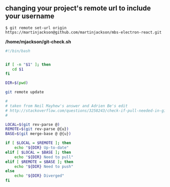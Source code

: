 


## changing your project's remote url to include your username
```
$ git remote set-url origin https://martinjackson@github.com/martinjackson/mbs-electron-react.git
```

**/home/mjackson/git-check.sh**
```sh
#!/bin/bash


if [ -n "$1" ]; then
   cd $1
fi

DIR=$(pwd)

git remote update

#
# taken from Neil Mayhew's answer and Adrien Be's edit
# http://stackoverflow.com/questions/3258243/check-if-pull-needed-in-git
#  

LOCAL=$(git rev-parse @)
REMOTE=$(git rev-parse @{u})
BASE=$(git merge-base @ @{u})

if [ $LOCAL = $REMOTE ]; then
    echo "${DIR} Up-to-date"
elif [ $LOCAL = $BASE ]; then
    echo "${DIR} Need to pull"
elif [ $REMOTE = $BASE ]; then
    echo "${DIR} Need to push"
else
    echo "${DIR} Diverged"
fi

```
